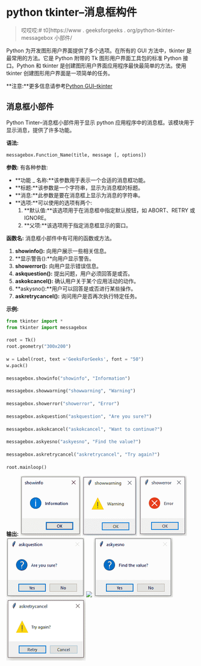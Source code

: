 # python tkinter–消息框构件

> 哎哎哎:# t0]https://www . geeksforgeeks . org/python-tkinter-messagebox 小部件/

Python 为开发图形用户界面提供了多个选项。在所有的 GUI 方法中，tkinter 是最常用的方法。它是 Python 附带的 Tk 图形用户界面工具包的标准 Python 接口。Python 和 tkinter 是创建图形用户界面应用程序最快最简单的方法。使用 tkinter 创建图形用户界面是一项简单的任务。

**注意:**更多信息请参考[Python GUI–tkinter](https://www.geeksforgeeks.org/python-gui-tkinter/)

## 消息框小部件

Python Tinter–消息框小部件用于显示 python 应用程序中的消息框。该模块用于显示消息，提供了许多功能。

**语法:**

```py
messagebox.Function_Name(title, message [, options]) 
```

**参数:**
有各种参数:

*   **功能 _ 名称:**该参数用于表示一个合适的消息框功能。
*   **标题:**该参数是一个字符串，显示为消息框的标题。
*   **消息:**此参数是要在消息框上显示为消息的字符串。
*   **选项:**可以使用的选项有两个:
    1.  **默认值:**该选项用于在消息框中指定默认按钮，如 ABORT、RETRY 或 IGNORE。
    2.  **父项:**该选项用于指定消息框显示的窗口。

**函数名:**
消息框小部件中有可用的函数或方法。

1.  **showinfo():** 向用户展示一些相关信息。
2.  **显示警告():**向用户显示警告。
3.  **showerror():** 向用户显示错误信息。
4.  **askquestion():** 提出问题，用户必须回答是或否。
5.  **askokcancel():** 确认用户关于某个应用活动的动作。
6.  **askysno():**用户可以回答是或否进行某些操作。
7.  **askretrycancel():** 询问用户是否再次执行特定任务。

**示例:**

```py
from tkinter import * 
from tkinter import messagebox

root = Tk()
root.geometry("300x200")

w = Label(root, text ='GeeksForGeeks', font = "50") 
w.pack()

messagebox.showinfo("showinfo", "Information")

messagebox.showwarning("showwarning", "Warning")

messagebox.showerror("showerror", "Error")

messagebox.askquestion("askquestion", "Are you sure?")

messagebox.askokcancel("askokcancel", "Want to continue?")

messagebox.askyesno("askyesno", "Find the value?")

messagebox.askretrycancel("askretrycancel", "Try again?")  

root.mainloop() 
```

**输出:**
![](img/43d952d41edcf9a50cdd609cfcd13502.png)
![](img/9b96cd1ac59bc4d47c1f2c15b1e201bb.png)
![](img/1f15fde01bb3c9635f7e6b856abf4eda.png)
![](img/21af03d3734951fed873c72ebf9358c6.png)
![](img/f165b41003894134a32eef3267630f58.png)
![](img/f94e3ffe4f01d29b5bdb41769007da0e.png)
![](img/370234ebc50f39b22c584b904c8ff63c.png)
